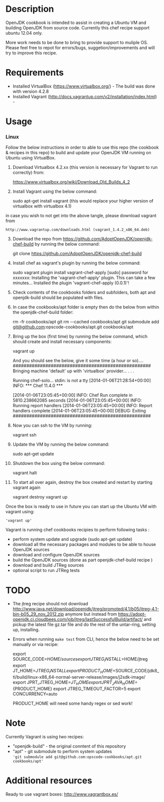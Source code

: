 Description
===========
OpenJDK cookbook is intended to assist in creating a Ubuntu VM and building OpenJDK from source code. Currently this chef recipe support ubuntu 12.04 only.

More work needs to be done to bring to provide support to muliple OS. Please feel free to repot for errors/bugs, suggetion/improvements and will try to improve this recipe.

Requirements
============
- Installed VirtualBox (https://www.virtualbox.org/) - The build was done with version 4.2.8 
- Installed Vagrant (http://docs.vagrantup.com/v2/installation/index.html) -

Usage
=====

### Linux

Follow the below instructions in order to able to use this repo (the cookbook & recipes in this repo) to build and update your OpenJDK VM running on Ubuntu using VirtualBox.

 1) Download Virtualbox 4.2.xx (this version is necessary for Vagrant to run correctly) from:
    
    https://www.virtualbox.org/wiki/Download_Old_Builds_4_2

 2) Install Vagrant using the below command:
    
    sudo apt-get install vagrant 
    (this would replace your higher version of virtualbox with virtualbox 4.1)

   in case you wish to not get into the above tangle, please download vagrant from

    http://www.vagrantup.com/downloads.html (vagrant_1.4.2_x86_64.deb)

 3) Download the repo from https://github.com/AdoptOpenJDK/openjdk-chef-build by running the below command:

    git clone https://github.com/AdoptOpenJDK/openjdk-chef-build

 4) Install chef as vagrant's plugin by running the below command:

    sudo vagrant plugin install vagrant-chef-apply
    [sudo] password for xxxxxxx: 
    Installing the 'vagrant-chef-apply' plugin. This can take a few minutes...
    Installed the plugin 'vagrant-chef-apply (0.0.1)'!

 5) Check contents of the cookbooks folders and subfolders, both apt and openjdk-build should be populated with files.

 6) In case the cookbooks/apt folder is empty then do the below from within the openjdk-chef-build folder:

    rm -fr cookbooks/apt
    git rm --cached cookbooks/apt
    git submodule add git@github.com:opscode-cookbooks/apt.git cookbooks/apt

 7) Bring up the box (first time) by running the below command, which should create and install necessary components:
    
    vagrant up	
    
    And you should see the below, give it some time (a hour or so)....
    ###################################################
    Bringing machine 'default' up with 'virtualbox' provider...
    .
    .
    .

    Running chef-solo...
    stdin: is not a tty
    [2014-01-06T21:28:54+00:00] INFO: *** Chef 11.4.0 ***

    [2014-01-06T23:05:45+00:00] INFO: Chef Run complete in 5810.238662085 seconds
    [2014-01-06T23:05:45+00:00] INFO: Running report handlers
    [2014-01-06T23:05:45+00:00] INFO: Report handlers complete
    [2014-01-06T23:05:45+00:00] DEBUG: Exiting
    ###################################################

 8) Now you can ssh to the VM by running:

    vagrant ssh

 9) Update the VM by running the below command:

    sudo apt-get update

10) Shutdown the box using the below command:

    vagrant halt

11) To start all over again, destroy the box created and restart by starting vagrant again

    vagrant destroy
    vagrant up

Once the box is ready to use in future you can start up the Ubuntu VM with vagrant using:

``'vagrant up'``

Vagrant is running chef cookbooks recipies to perform following tasks : 

- perform system update and upgrade (sudo apt-get update)
- download all the necessary packages and modules to be able to house OpenJDK sources 
- download and configure OpenJDK sources
- build the OpenJDK sources (done as part openjdk-chef-build recipe )
- download and build JTReg sources 
- optional script to run JTReg tests 


TODO
====
- The jtreg recipe should not download http://www.java.net/download/openjdk/jtreg/promoted/4.1/b05/jtreg-4.1-bin-b05_29_nov_2012.zip
anymore but instead from https://adopt-openjdk.ci.cloudbees.com/job/jtreg/lastSuccessfulBuild/artifact/
and pickup the latest file gz.tar file and do the rest of the untar-ring, setting up, installing.

- Errors when running ```make test``` from CLI, hence the below need to be set manually or via recipe:
    
    export SOURCE_CODE=$HOME/sources
    export JTREG_INSTALL=$HOME/jtreg
    export JT_HOME=$JTREG_INSTALL
    export PRODUCT_HOME=$SOURCE_CODE/jdk8_tl/build/linux-x86_64-normal-server-release/images/j2sdk-image/
    export JPRT_JTREG_HOME=${JT_HOME}
    export JPRT_JAVA_HOME=${PRODUCT_HOME}
    export JTREG_TIMEOUT_FACTOR=5
    export CONCURRENCY=auto
    
    PRODUCT_HOME will need some handy regex or sed work!

Note
====
Currently Vagrant is using two recipes: 
- "openjdk-build" - the original conntent of this repository
- "apt" - git submodule to perform system updates    
``'git submodule add git@github.com:opscode-cookbooks/apt.git cookbooks/apt'``


Additional resources
====================
Ready to use vagrant boxes: http://www.vagrantbox.es/

